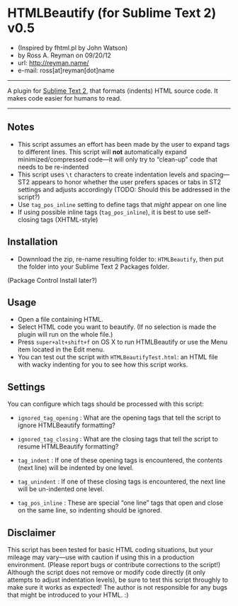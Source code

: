 # HTMLBeautify (for Sublime Text 2) v0.5
* (Inspired by fhtml.pl by John Watson)
* by Ross A. Reyman on 09/20/12
* url:			http://reyman.name/
* e-mail:		ross[at]reyman[dot]name

---

A plugin for [Sublime Text 2](http://sublimetext.com/2), that formats (indents) HTML source code.
It makes code easier for humans to read.

---

## Notes
* This script assumes an effort has been made by the user to expand tags to different lines. This script will **not**  automatically expand minimized/compressed code—it will only try to “clean-up” code that needs to be re-indented
* This script uses `\t` characters to create indentation levels and spacing—ST2 appears to honor whether the user prefers spaces or tabs in ST2 settings and adjusts accordingly (TODO: Should this be addressed in the script?)
* Use `tag_pos_inline` setting to define tags that _might_ appear on one line
* If using possible inline tags (`tag_pos_inline`), it is best to use self-closing tags (XHTML-style)

## Installation

* Downnload the zip, re-name resulting folder to: `HTMLBeautify`, then put the folder into your Sublime Text 2 Packages folder.

(Package Control Install later?)

## Usage
* Open a file containing HTML.
* Select HTML code you want to beautify. (If no selection is made the plugin will run on the whole file.)
* Press `super+alt+shift+f` on OS X to run HTMLBeautify or use the Menu item located in the Edit menu.
* You can test out the script with `HTMLBeautifyTest.html`: an HTML file with wacky indenting for you to see how this script works.

## Settings

You can configure which tags should be processed with this script:

* `ignored_tag_opening` : What are the opening tags that tell the script to ignore HTMLBeautify formatting?
* `ignored_tag_closing` : What are the closing tags that tell the script to resume HTMLBeautify formatting?

* `tag_indent` : If one of these opening tags is encountered, the contents (next line) will be indented by one level.
* `tag_unindent` : If one of these closing tags is encountered, the next line will be un-indented one level.

* `tag_pos_inline` : These are special “one line” tags that open and close on the same line, so indenting should be ignored.

## Disclaimer
This script has been tested for basic HTML coding situations, but your mileage may vary—use with caution if using this in a production environment. (Please report bugs or contribute corrections to the script!) Although the script does not remove or modify code directly (it only attempts to adjust indentation levels), be sure to test this script throughly to make sure it works as expected! The author is not responsible for any bugs that might be introduced to your HTML. :)

